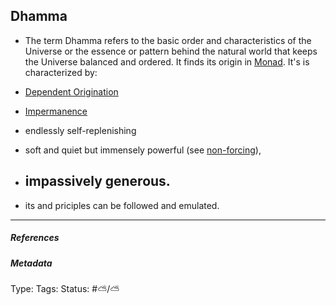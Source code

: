 ## Dhamma

* The term Dhamma refers to the basic order and characteristics of the Universe or the essence or pattern behind the natural world that keeps the Universe balanced and ordered. It finds its origin in [Monad](Monad.md). It's is characterized by:
* [Dependent Origination](Dependent%20Origination.md)
* [Impermanence](Impermanence.md)
* endlessly self-replenishing
* soft and quiet but immensely powerful (see [non-forcing](Non-forcing.md)), 
* ## impassively generous.

* its and priciples can be followed and emulated.

---

##### References

##### Metadata

Type: 
Tags:
Status: #⛅️/⛅️
